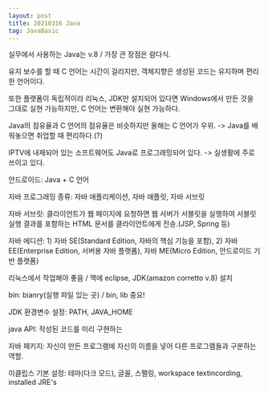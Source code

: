 ```yaml
---
layout: post
title: 20210316 Java
tag: JavaBasic
---
```


실무에서 사용하는 Java는 v.8 / 가장 큰 장점은 람다식.

유지 보수를 할 때 C 언어는 시간이 걸리지만, 객체지향은 생성된 코드는 유지하며 편리한 언어이다.

또한 플랫폼이 독립적이라 리눅스, JDK만 설치되어 있다면 Windows에서 만든 것을 그대로 실현 가능하지만, C 언어는 변환해야 실현 가능하다.

Java의 점유율과 C 언어의 점유율은 비슷하지만 올해는 C 언어가 우위. -> Java를 배워놓으면 취업할 때 편리하다.(?)

IPTV에 내재되어 있는 소프트웨어도 Java로 프로그래밍되어 있다. -> 실생활에 주로 쓰이고 있다.

안드로이드: Java + C 언어

자바 프로그래밍 종류: 자바 애플리케이션, 자바 애플릿, 자바 서브릿

자바 서브릿: 클라이언트가 웹 페이지에 요청하면 웹 서버가 서블릿을 실행하여 서블릿 실행 결과를 포함하는 HTML 문서를 클라이언트에게 전송.(JSP, Spring 등)

자바 에디션: 1) 자바 SE(Standard Edition, 자바의 핵심 기능을 포함), 2) 자바 EE(Enterprise Edition, 서버용 자바 플랫폼), 자바 ME(Micro Edition, 안드로이드 기반 플랫폼)

리눅스에서 작업해야 좋음 / 맥에 eclipse, JDK(amazon corretto v.8) 설치

bin: bianry(실행 파일 있는 곳) / bin, lib 중요!

JDK 환경변수 설정: PATH, JAVA_HOME

java API: 작성된 코드를 미리 구현하는 

자바 패키지: 자신이 만든 프로그램에 자신의 이름을 넣어 다른 프로그램들과 구분하는 역할.

이클립스 기본 설정: 테마(다크 모드), 글꼴, 스펠링, workspace textincording, installed JRE's

